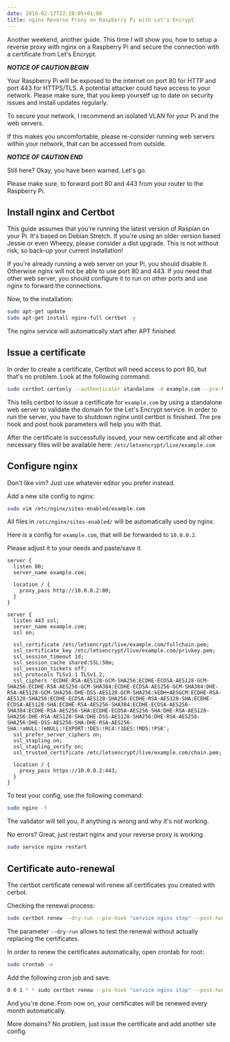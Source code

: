 ```yaml
---
date: 2018-02-17T22:28:05+01:00
title: nginx Reverse Proxy on Raspberry Pi with Let's Encrypt
---
```


Another weekend, another guide. This time I will show you, how to setup a reverse proxy with nginx on a Raspberry Pi and secure the connection with a certificate from Let's Encrypt.

***NOTICE OF CAUTION BEGIN*** 

Your Raspberry Pi will be exposed to the internet on port 80 for HTTP and port 443 for HTTPS/TLS. A potential attacker could have access to your network. Please make sure, that you keep yourself up to date on security issues and install updates regularly.

To secure your network, I recommend an isolated VLAN for your Pi and the web servers.

If this makes you uncomfortable, please re-consider running web servers within your network, that can be accessed from outside.

***NOTICE OF CAUTION END*** 

Still here? Okay, you have been warned. Let's go.

Please make sure, to forward port 80 and 443 from your router to the Raspberry Pi.

## Install nginx and Certbot

This guide assumes that you're running the latest version of Raspian on your Pi. It's based on Debian Stretch. If you're using an older version based Jessie or even Wheezy, please consider a dist upgrade. This is not without risk, so back-up your current installation!

If you're already running a web server on your Pi, you should disable it. Otherwise nginx will not be able to use port 80 and 443. If you need that other web server, you should configure it to run on other ports and use nginx to forward the connections.

Now, to the installation:

~~~ sh
sudo apt-get update
sudo apt-get install nginx-full certbot -y
~~~

The nginx service will automatically start after APT finished.

## Issue a certificate

In order to create a certificate, Certbot will need access to port 80, but that's no problem. Look at the following command:

~~~ sh
sudo certbot certonly --authenticator standalone -d example.com --pre-hook "service nginx stop" --post-hook "service nginx start"
~~~

This tells certbot to issue a certificate for `example.com` by using a standalone web server to validate the domain for the Let's Encrypt service. In order to run the server, you have to shutdown nginx until certbot is finished. The pre hook and post hook parameters will help you with that.

After the certificate is successfully issued, your new certificate and all other necessary files will be available here: `/etc/letsencrypt/live/example.com`

## Configure nginx

Don't like vim? Just use whatever editor you prefer instead.

Add a new site config to nginx:

~~~ sh
sudo vim /etc/nginx/sites-enabled/example.com
~~~

All files in `/etc/nginx/sites-enabled/` will be automatically used by nginx.

Here is a config for `example.com`, that will be forwarded to `10.0.0.2`.

Please adjust it to your needs and paste/save it.

~~~ nginx
server {
  listen 80;
  server_name example.com;

  location / {
    proxy_pass http://10.0.0.2:80;
  }
}

server {
  listen 443 ssl;
  server_name example.com;
  ssl on;

  ssl_certificate /etc/letsencrypt/live/example.com/fullchain.pem; 
  ssl_certificate_key /etc/letsencrypt/live/example.com/privkey.pem;
  ssl_session_timeout 1d;
  ssl_session_cache shared:SSL:50m;
  ssl_session_tickets off;
  ssl_protocols TLSv1.1 TLSv1.2;
  ssl_ciphers 'ECDHE-RSA-AES128-GCM-SHA256:ECDHE-ECDSA-AES128-GCM-SHA256:ECDHE-RSA-AES256-GCM-SHA384:ECDHE-ECDSA-AES256-GCM-SHA384:DHE-RSA-AES128-GCM-SHA256:DHE-DSS-AES128-GCM-SHA256:kEDH+AESGCM:ECDHE-RSA-AES128-SHA256:ECDHE-ECDSA-AES128-SHA256:ECDHE-RSA-AES128-SHA:ECDHE-ECDSA-AES128-SHA:ECDHE-RSA-AES256-SHA384:ECDHE-ECDSA-AES256-SHA384:ECDHE-RSA-AES256-SHA:ECDHE-ECDSA-AES256-SHA:DHE-RSA-AES128-SHA256:DHE-RSA-AES128-SHA:DHE-DSS-AES128-SHA256:DHE-RSA-AES256-SHA256:DHE-DSS-AES256-SHA:DHE-RSA-AES256-SHA:!aNULL:!eNULL:!EXPORT:!DES:!RC4:!3DES:!MD5:!PSK';
  ssl_prefer_server_ciphers on;
  ssl_stapling on;
  ssl_stapling_verify on;
  ssl_trusted_certificate /etc/letsencrypt/live/example.com/chain.pem; 

  location / {
    proxy_pass https://10.0.0.2:443;
  }
}
~~~

To test your config, use the following command:

~~~ sh
sudo nginx -t
~~~

The validator will tell you, if anything is wrong and why it's not working.

No errors? Great, just restart nginx and your reverse proxy is working.

~~~ sh
sudo service nginx restart
~~~

## Certificate auto-renewal

The certbot certificate renewal will renew all certificates you created with cerbot.

Checking the renewal process:

~~~ sh
sudo certbot renew --dry-run --pre-hook "service nginx stop" --post-hook "service nginx start"
~~~ 

The parameter `--dry-run` allows to test the renewal without actually replacing the certificates.

In order to renew the certificates automatically, open crontab for root:

~~~ sh
sudo crontab -e
~~~

Add the following cron job and save.

~~~ sh
0 0 1 * * sudo certbot renew --pre-hook "service nginx stop" --post-hook "service nginx start"
~~~

And you're done. From now on, your certificates will be renewed every month automatically.

More domains? No problem, just issue the certificate and add another site config.
